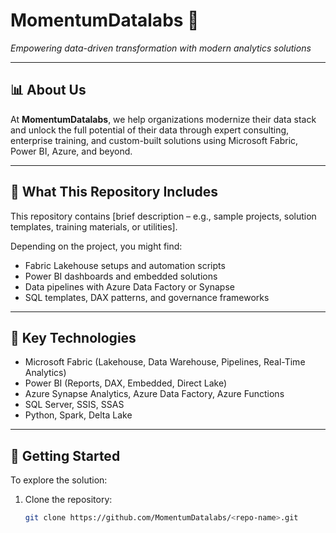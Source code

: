 # MomentumDatalabs 🚀  
*Empowering data-driven transformation with modern analytics solutions*

---

## 📊 About Us

At **MomentumDatalabs**, we help organizations modernize their data stack and unlock the full potential of their data through expert consulting, enterprise training, and custom-built solutions using Microsoft Fabric, Power BI, Azure, and beyond.

---

## 🔧 What This Repository Includes

This repository contains [brief description – e.g., sample projects, solution templates, training materials, or utilities].  

Depending on the project, you might find:
- Fabric Lakehouse setups and automation scripts
- Power BI dashboards and embedded solutions
- Data pipelines with Azure Data Factory or Synapse
- SQL templates, DAX patterns, and governance frameworks

---

## 🧠 Key Technologies

- Microsoft Fabric (Lakehouse, Data Warehouse, Pipelines, Real-Time Analytics)
- Power BI (Reports, DAX, Embedded, Direct Lake)
- Azure Synapse Analytics, Azure Data Factory, Azure Functions
- SQL Server, SSIS, SSAS
- Python, Spark, Delta Lake

---

## 🚀 Getting Started

To explore the solution:

1. Clone the repository:
   ```bash
   git clone https://github.com/MomentumDatalabs/<repo-name>.git
